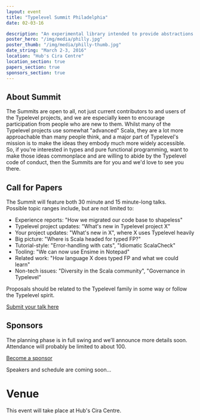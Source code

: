 ```yaml
---
layout: event
title: "Typelevel Summit Philadelphia"
date: 02-03-16

description: "An experimental library intended to provide abstractions for functional programming in Scala, leveraging its unique features."
poster_hero: "/img/media/philly.jpg"
poster_thumb: "/img/media/philly-thumb.jpg"
date_string: "March 2-3, 2016"
location: "Hub's Cira Centre"
location_section: true
papers_section: true
sponsors_section: true
---
```


## About Summit
The Summits are open to all, not just current contributors to and users of the Typelevel projects, and we are especially keen to encourage participation from people who are new to them. Whilst many of the Typelevel projects use somewhat "advanced" Scala, they are a lot more approachable than many people think, and a major part of Typelevel's mission is to make the ideas they embody much more widely accessible. So, if you're interested in types and pure functional programming, want to make those ideas commonplace and are willing to abide by the Typelevel code of conduct, then the Summits are for you and we'd love to see you there.

## Call for Papers
The Summit will feature both 30 minute and 15 minute-long talks.  
Possible topic ranges include, but are not limited to: 

- Experience reports: "How we migrated our code base to shapeless" 
- Typelevel project updates: "What's new in Typelevel project X" 
- Your project updates: "What's new in X", where X uses Typelevel heavily 
- Big picture: "Where is Scala headed for typed FP?" 
- Tutorial-style: "Error-handling with cats", "Idiomatic ScalaCheck" 
- Tooling: "We can now use Ensime in Notepad" 
- Related work: "How language X does typed FP and what we could learn" 
- Non-tech issues: "Diversity in the Scala community", "Governance in Typelevel"

Proposals should be related to the Typelevel family in some way or follow the Typelevel spirit.

<a class="btn large" href="#">Submit your talk here</a>

## Sponsors
The planning phase is in full swing and we’ll announce more details soon. Attendance will probably be limited to about 100.

<a class="btn large" href="#">Become a sponsor</a>

Speakers and schedule are coming soon...

# Venue
This event will take place at Hub's Cira Centre.